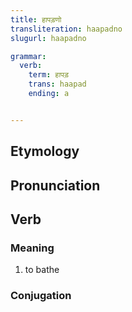 ```yaml
---
title: हापड़णो
transliteration: haapadno
slugurl: haapadno

grammar: 
  verb:
    term: हापड़
    trans: haapad
    ending: a


---
```

## Etymology

## Pronunciation

## Verb
### Meaning
1. to bathe

### Conjugation
<verb-conj :grammar="grammar"></verb-conj>

